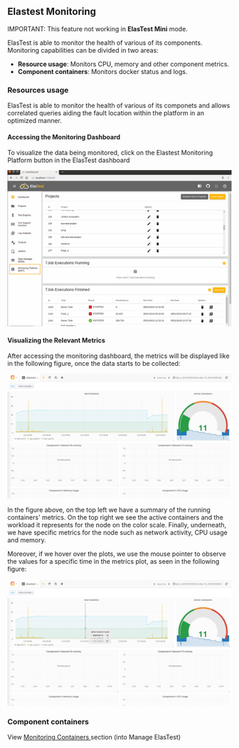 <div class="range range-xs-left">
<div class="cell-xs-10 cell-lg-6 text-md-left inset-md-right-80 cell-lg-push-1 offset-top-50 offset-lg-top-0">
<h2 id="content" class="h1">Elastest Monitoring</h2>
<div class="offset-top-30 offset-md-top-30">
</div>
</div>
</div>

<p>
    <div class="range range-xs range-xs-center warning-range">
        <div class="cell-xs-2 cell-lg-1" style="text-align: center;"><span class="icon mdi mdi-information-outline warning-span"></span></div>
        <div class="cell-xs-10 cell-lg-11 warning-text"><p>IMPORTANT: This feature not working in <b>ElasTest Mini</b> mode.</p></div>
    </div>
</p>

ElasTest is able to monitor the health of various of its components. Monitoring capabilities can be divided in two areas:

-   **Resource usage**: Monitors CPU, memory and other component metrics.
-   **Component containers**: Monitors docker status and logs.

<h3 class="holder-subtitle link-top">Resources usage</h3>

ElasTest is able to monitor the health of various of its componets and allows correlated queries aiding the fault location within the platform in an optimized manner.

<h4 class="small-subtitle">Accessing the Monitoring Dashboard</h4>

To visualize the data being monitored, click on the Elastest Monitoring Platform button in the ElasTest dashboard

<div class="docs-gallery inline-block">
    <a data-fancybox="gallery-1" href="/docs/elastest-monitoring/images/emp_section.png"><img class="img-responsive img-wellcome" src="/docs/elastest-monitoring/images/emp_section.png"/></a>
</div>

<h4 class="small-subtitle">Visualizing the Relevant Metrics</h4>

After accessing the monitoring dashboard, the metrics will be displayed like in the following figure, once the data starts to be collected:

<div class="docs-gallery inline-block">
    <a data-fancybox="gallery-1" href="/docs/elastest-monitoring/images/img06.png"><img class="img-responsive img-wellcome" src="/docs/elastest-monitoring/images/img06.png"/></a>
</div>

In the figure above, on the top left we have a summary of the running containers' metrics. On the top right we see the active containers and the workload it represents for the node on the color scale. Finally, underneath, we have specific metrics for the node such as network activity, CPU usage and memory.

Moreover, if we hover over the plots, we use the mouse pointer to observe the values for a specific time in the metrics plot, as seen in the following figure:

<div class="docs-gallery inline-block">
    <a data-fancybox="gallery-1" href="/docs/elastest-monitoring/images/img07.png"><img class="img-responsive img-wellcome" src="/docs/elastest-monitoring/images/img07.png"/></a>
</div>

<h3 class="holder-subtitle link-top" id="componentContainers">Component containers</h3>

View <a href="/docs/manage-elastest/monitoring-containers/"> Monitoring Containers </a> section (into Manage ElasTest)
